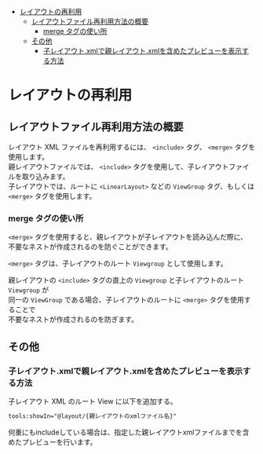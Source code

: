 <!-- TOC START min:1 max:3 link:true asterisk:false update:true -->
- [レイアウトの再利用](#レイアウトの再利用)
  - [レイアウトファイル再利用方法の概要](#レイアウトファイル再利用方法の概要)
    - [merge タグの使い所](#merge-タグの使い所)
  - [その他](#その他)
    - [子レイアウト.xmlで親レイアウト.xmlを含めたプレビューを表示する方法](#子レイアウトxmlで親レイアウトxmlを含めたプレビューを表示する方法)
<!-- TOC END -->


# レイアウトの再利用

## レイアウトファイル再利用方法の概要

レイアウト XML ファイルを再利用するには、 `<include>` タグ、 `<merge>` タグを使用します。  
親レイアウトファイルでは、 `<include>` タグを使用して、子レイアウトファイルを取り込みます。  
子レイアウトでは、ルートに `<LinearLayout>` などの `ViewGroup` タグ、もしくは `<merge>` タグを使用します。


### merge タグの使い所

`<merge>` タグを使用すると、親レイアウトが子レイアウトを読み込んだ際に、  
不要なネストが作成されるのを防ぐことができます。

`<merge>` タグは、子レイアウトのルート `Viewgroup` として使用します。

親レイアウトの `<include>` タグの直上の `Viewgroup` と子レイアウトのルート `Viewgroup` が  
同一の `ViewGroup` である場合、子レイアウトのルートに `<merge>` タグを使用することで  
不要なネストが作成されるのを防ぎます。


## その他

### 子レイアウト.xmlで親レイアウト.xmlを含めたプレビューを表示する方法

子レイアウト XML のルート View に以下を追加する。

```xml
tools:showIn="@layout/{親レイアウトのxmlファイル名}"
```

何重にもincludeしている場合は、指定した親レイアウトxmlファイルまでを含めたプレビューを行います。
